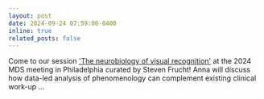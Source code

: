 ```yaml
---
layout: post
date: 2024-09-24 07:59:00-0400
inline: true
related_posts: false
---
```


Come to our session ['The neurobiology of visual recognition'](https://www.mdscongress.org/Sessions/2403.htm) at the 2024 MDS meeting in Philadelphia curated by Steven Frucht! Anna will discuss how data-led analysis of phenomenology can complement existing clinical work-up ...